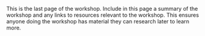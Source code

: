 This is the last page of the workshop. Include in this page a summary of the workshop and any links to resources relevant to the workshop. This ensures anyone doing the workshop has material they can research later to learn more.
